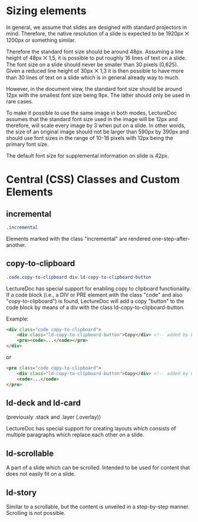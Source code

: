 # Sizing elements

In general, we assume that slides are designed with standard projectors in mind.
Therefore, the native resolution of a slide is expected to be 1920px ⨉ 1200px or something similar.

Therefore the standard font size should be around 48px. Assuming a line height of 48px ⨉ 1,5, it is possible to put roughly 16 lines of text on a slide. The font size on a slide should never be smaller than 30 pixels (0,625). Given a reduced line height of 30px ⨉ 1,3 it is then possible to have more than 30 lines of text on a slide which is in general already way to much.

However, in the document view, the standard font size should be around 12px with the smallest font size being 9px. The latter should only be used in rare cases.

To make it possible to use the same image in both modes, LectureDoc assumes that the standard font size used in the image will be 12px and therefore, will scale every image by 3 when put on a slide. In other words, the size of an original image should not be larger than 590px by 390px and should use font sizes in the range of 10-18 pixels with 12px being the primary font size.

The default font size for supplemental information on slide is 42px.

# Central (CSS) Classes and Custom Elements

## incremental

```css
.incremental
```

Elements marked with the class "incremental" are rendered one-step-after-another.


## copy-to-clipboard

```css
.code.copy-to-clipboard div.ld-copy-to-clipboard-button 
```

LectureDoc has special support for enabling copy to clipboard functionality. 
If a code block (i.e., a DIV or PRE element with the class "code" and also 
"copy-to-clipboard") is found, LectureDoc will add a copy "button" to the code
block by means of a div with the class ld-copy-to-clipboard-button.

Example:
```html
<div class="code copy-to-clipboard">
    <div class="ld-copy-to-clipboard-button">Copy</div> <!-- added by LectureDoc -->
    <pre><code>...</code></pre>
</div>
```

or

```html
<pre class="code copy-to-clipboard">
    <div class="ld-copy-to-clipboard-button">Copy</div> <!-- added by LectureDoc -->
    <code>...</code>
</pre>
```


## ld-deck and ld-card

(previously .stack and .layer (.overlay)) 

LectureDoc has special support for creating layouts which consists of multiple 
paragraphs which replace each other on a slide.


## ld-scrollable

A part of a slide which can be scrolled. Intended to be used for content that does not easily fit on a slide.


## ld-story

Similar to a scrollable, but the content is unveiled in a step-by-step manner. Scrolling is not possible.
